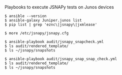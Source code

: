 Playbooks to execute JSNAPy tests on Junos devices
```
$ ansible --version
$ ansible-galaxy Juniper.junos list
$ pip list | grep 'eznc\|jsnapy\|jxmlease'
```
```
$ more /etc/jsnapy/jsnapy.cfg
```
```
$ ansible-playbook audit/jsnapy_snapcheck.yml
$ ls audit/rendered_template/
$ ls ~/jsnapy/snapshots
```
```
$ ansible-playbook audit/jsnapy_snap_snap_check.yml
$ ls audit/rendered_template/
$ ls ~/jsnapy/snapshots
```

